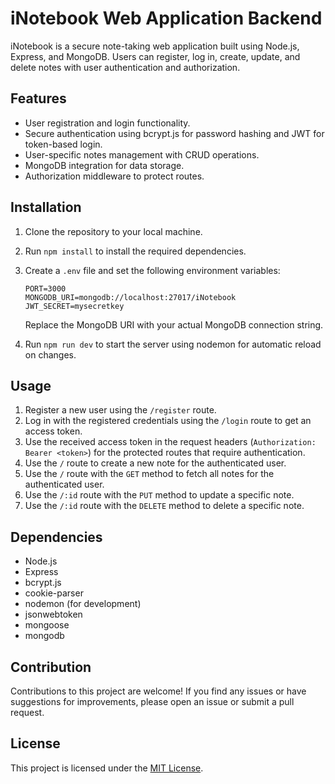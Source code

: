 
# iNotebook Web Application Backend

iNotebook is a secure note-taking web application built using Node.js, Express, and MongoDB. Users can register, log in, create, update, and delete notes with user authentication and authorization.

## Features

- User registration and login functionality.
- Secure authentication using bcrypt.js for password hashing and JWT for token-based login.
- User-specific notes management with CRUD operations.
- MongoDB integration for data storage.
- Authorization middleware to protect routes.

## Installation

1. Clone the repository to your local machine.
2. Run `npm install` to install the required dependencies.
3. Create a `.env` file and set the following environment variables:

   ```
   PORT=3000
   MONGODB_URI=mongodb://localhost:27017/iNotebook
   JWT_SECRET=mysecretkey
   ```

   Replace the MongoDB URI with your actual MongoDB connection string.

4. Run `npm run dev` to start the server using nodemon for automatic reload on changes.

## Usage

1. Register a new user using the `/register` route.
2. Log in with the registered credentials using the `/login` route to get an access token.
3. Use the received access token in the request headers (`Authorization: Bearer <token>`) for the protected routes that require authentication.
4. Use the `/` route to create a new note for the authenticated user.
5. Use the `/` route with the `GET` method to fetch all notes for the authenticated user.
6. Use the `/:id` route with the `PUT` method to update a specific note.
7. Use the `/:id` route with the `DELETE` method to delete a specific note.

## Dependencies

- Node.js
- Express
- bcrypt.js
- cookie-parser
- nodemon (for development)
- jsonwebtoken
- mongoose
- mongodb

## Contribution

Contributions to this project are welcome! If you find any issues or have suggestions for improvements, please open an issue or submit a pull request.

## License

This project is licensed under the [MIT License](LICENSE).
